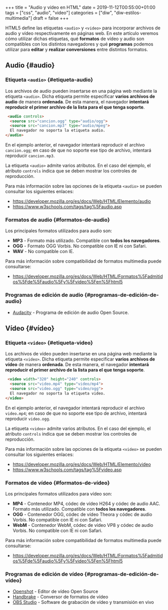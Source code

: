 +++
title = "Audio y vídeo en HTML"
date = 2019-11-12T00:55:00+01:00
tags = ["css", "audio", "video"]
categories = ["diw", "diw-estilos-multimedia"]
draft = false
+++

HTML5 define las etiquetas `<audio>` y `<video>` para incorporar archivos de audio y vídeo respectivamente en páginas web. En este artículo veremos cómo utilizar dichas etiquetas, qué **formatos** de vídeo y audio son compatibles con los distintos navegadores y qué **programas** podemos utilizar para **editar** y **realizar conversiones** entre distintos formatos.

<!--more-->


## Audio {#audio}


### Etiqueta `<audio>` {#etiqueta-audio}

Los archivos de audio pueden insertarse en una página web mediante la etiqueta `<audio>`. Dicha etiqueta permite especificar **varios archivos de audio** de manera **ordenada**. De esta manera, el navegador **intentará reproducir el primer archivo de la lista para el que tenga soporte**.

```html
 <audio controls>
  <source src="cancion.ogg" type="audio/ogg">
  <source src="cancion.mp3" type="audio/mpeg">
  El navegador no soporta la etiqueta audio.
</audio>
```

En el ejemplo anterior, el navegador intentará reproducir el archivo `cancion.ogg`; en caso de que no soporte ese tipo de archivo, intentará reproducir `cancion.mp3`.

La etiqueta `<audio>` admite varios atributos. En el caso del ejemplo, el atributo `controls` indica que se deben mostrar los controles de reproducción.

Para más información sobre las opciones de la etiqueta `<audio>` se pueden consultar los siguientes enlaces:

-   <https://developer.mozilla.org/es/docs/Web/HTML/Elemento/audio>
-   <https://www.w3schools.com/tags/tag%5Faudio.asp>


### Formatos de audio {#formatos-de-audio}

Los principales formatos utilizados para audio son:

-   **MP3** - Formato más utilizado. Compatible con **todos los navegadores**.
-   **OGG** - Formato OGG Vorbis. No compatible con IE ni con Safari.
-   **WAV** - No compatible con IE.

Para más información sobre compatibilidad de formatos multimedia puede consultarse:

-   <https://developer.mozilla.org/es/docs/Web/HTML/Formatos%5Fadmitidos%5Fde%5Faudio%5Fy%5Fvideo%5Fen%5Fhtml5>


### Programas de edición de audio {#programas-de-edición-de-audio}

-   [Audacity](https://www.audacityteam.org/) - Programa de edición de audio Open Source.


## Vídeo {#vídeo}


### Etiqueta `<video>` {#etiqueta-video}

Los archivos de vídeo pueden insertarse en una página web mediante la etiqueta `<video>`. Dicha etiqueta permite especificar **varios archivos de vídeo** de manera **ordenada**. De esta manera, el navegador **intentará reproducir el primer archivo de la lista para el que tenga soporte**.

```html
 <video width="320" height="240" controls>
  <source src="video.mp4" type="video/mp4">
  <source src="video.ogg" type="video/ogg">
  El navegador no soporta la etiqueta video.
</video>
```

En el ejemplo anterior, el navegador intentará reproducir el archivo `video.mp4`; en caso de que no soporte ese tipo de archivo, intentará reproducir `video.ogg`.

La etiqueta `<video>` admite varios atributos. En el caso del ejemplo, el atributo `controls` indica que se deben mostrar los controles de reproducción.

Para más información sobre las opciones de la etiqueta `<video>` se pueden consultar los siguientes enlaces:

-   <https://developer.mozilla.org/es/docs/Web/HTML/Elemento/video>
-   <https://www.w3schools.com/tags/tag%5Fvideo.asp>


### Formatos de vídeo {#formatos-de-vídeo}

Los principales formatos utilizados para vídeo son:

-   **MP4** - Contenedor MP4, códec de vídeo H264 y códec de audio AAC. Formato más utilizado. Compatible con **todos los navegadores**.
-   **OGG** - Contenedor OGG, códec de vídeo Theora y códec de audio Vorbis. No compatible con IE ni con Safari.
-   **WebM** - Contenedor WebM, códec de vídeo VP8 y códec de audio Vorbis. No compatible con IE ni con Safari.

Para más información sobre compatibilidad de formatos multimedia puede consultarse:

-   <https://developer.mozilla.org/es/docs/Web/HTML/Formatos%5Fadmitidos%5Fde%5Faudio%5Fy%5Fvideo%5Fen%5Fhtml5>


### Programas de edición de vídeo {#programas-de-edición-de-vídeo}

-   [Openshot](https://www.openshot.org/es/) - Editor de vídeo Open Source
-   [Handbrake](https://handbrake.fr/) - Conversor de formatos de vídeo
-   [OBS Studio](https://obsproject.com/es/) - Software de grabación de vídeo y transmisión en vivo
